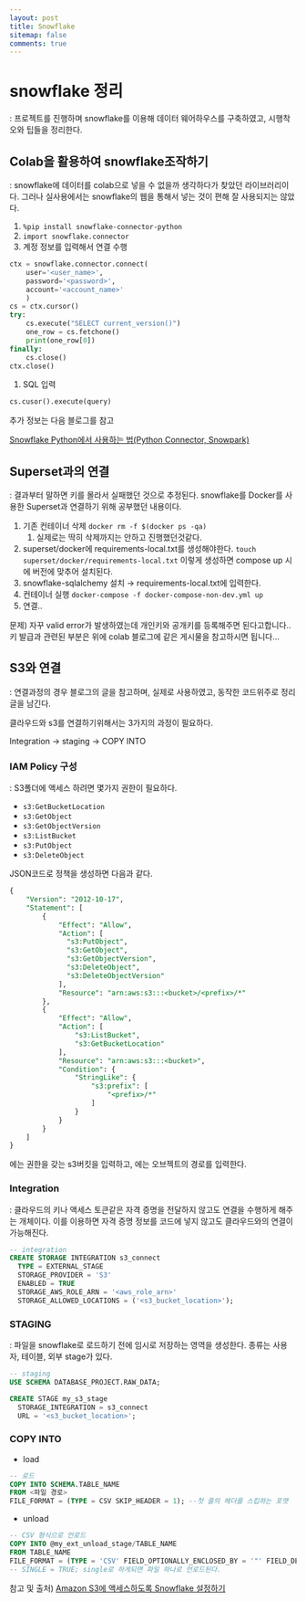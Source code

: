```yaml
---
layout: post
title: Snowflake
sitemap: false
comments: true
---
```

# snowflake 정리
: 프로젝트를 진행하며 snowflake를 이용해 데이터 웨어하우스를 구축하였고, 시행착오와 팁들을 정리한다.

## Colab을 활용하여 snowflake조작하기

: snowflake에 데이터를 colab으로 넣을 수 없을까 생각하다가 찾았던 라이브러리이다. 그러나 실사용에서는 snowflake의 웹을 통해서 넣는 것이 편해 잘 사용되지는 않았다.

1. `%pip install snowflake-connector-python` 
2. `import snowflake.connector`
3. 계정 정보를 입력해서 연결 수행

```python
ctx = snowflake.connector.connect(
    user='<user_name>',
    password='<password>',
    account='<account_name>'
    )
cs = ctx.cursor()
try:
    cs.execute("SELECT current_version()")
    one_row = cs.fetchone()
    print(one_row[0])
finally:
    cs.close()
ctx.close()
```

1. SQL 입력

```python
cs.cusor().execute(query)
```

추가 정보는 다음 블로그를 참고

[Snowflake Python에서 사용하는 법(Python Connector, Snowpark)](https://zzsza.github.io/data-engineering/2023/05/29/python-with-snowflake/)

## Superset과의 연결

: 결과부터 말하면 키를 몰라서 실패했던 것으로 추정된다. snowflake를 Docker를 사용한 Superset과 연결하기 위해 공부했던 내용이다.

1. 기존 컨테이너 삭제 `docker rm -f $(docker ps -qa)`
    1. 실제로는 딱히 삭제까지는 안하고 진행했던것같다.
2. superset/docker에 requirements-local.txt를 생성해야한다. `touch superset/docker/requirements-local.txt` 이렇게 생성하면 compose up 시에 버전에 맞추어 설치된다.
3. snowflake-sqlalchemy 설치 → requirements-local.txt에 입력한다.
4. 컨테이너 실행 `docker-compose -f docker-compose-non-dev.yml up`
5. 연결..

문제) 자꾸 valid error가 발생하였는데 개인키와 공개키를 등록해주면 된다고합니다.. 키 발급과 관련된 부분은 위에 colab 블로그에 같은 게시물을 참고하시면 됩니다…

## S3와 연결

: 연결과정의 경우 블로그의 글을 참고하며, 실제로 사용하였고, 동작한 코드위주로 정리글을 남긴다.

클라우드와 s3를 연결하기위해서는 3가지의 과정이 필요하다.

Integration → staging → COPY INTO

### IAM Policy 구성

: S3폴더에 액세스 하려면 몇가지 권한이 필요하다.

- `s3:GetBucketLocation`
- `s3:GetObject`
- `s3:GetObjectVersion`
- `s3:ListBucket`
- `s3:PutObject`
- `s3:DeleteObject`

JSON코드로 정책을 생성하면 다음과 같다.

```sql
{
    "Version": "2012-10-17",
    "Statement": [
        {
            "Effect": "Allow",
            "Action": [
              "s3:PutObject",
              "s3:GetObject",
              "s3:GetObjectVersion",
              "s3:DeleteObject",
              "s3:DeleteObjectVersion"
            ],
            "Resource": "arn:aws:s3:::<bucket>/<prefix>/*"
        },
        {
            "Effect": "Allow",
            "Action": [
                "s3:ListBucket",
                "s3:GetBucketLocation"
            ],
            "Resource": "arn:aws:s3:::<bucket>",
            "Condition": {
                "StringLike": {
                    "s3:prefix": [
                        "<prefix>/*"
                    ]
                }
            }
        }
    ]
}
```

<bucket>에는 권한을 갖는 s3버킷을 입력하고, <prefix>에는 오브젝트의 경로를 입력한다.

### Integration

: 클라우드의 키나 액세스 토큰같은 자격 증명을 전달하지 않고도 연결을 수행하게 해주는 개체이다. 이를 이용하면 자격 증명 정보를 코드에 넣지 않고도 클라우드와의 연결이 가능해진다.

```sql
-- integration
CREATE STORAGE INTEGRATION s3_connect
  TYPE = EXTERNAL_STAGE
  STORAGE_PROVIDER = 'S3'
  ENABLED = TRUE
  STORAGE_AWS_ROLE_ARN = '<aws_role_arn>'
  STORAGE_ALLOWED_LOCATIONS = ('<s3_bucket_location>');
```

### STAGING

: 파일을 snowflake로 로드하기 전에 임시로 저장하는 영역을 생성한다. 종류는 사용자, 테이블, 외부 stage가 있다.

```sql
-- staging
USE SCHEMA DATABASE_PROJECT.RAW_DATA;

CREATE STAGE my_s3_stage
  STORAGE_INTEGRATION = s3_connect
  URL = '<s3_bucket_location>';
```

### COPY INTO

- load

```sql
-- 로드
COPY INTO SCHEMA.TABLE_NAME
FROM <파일 경로>
FILE_FORMAT = (TYPE = CSV SKIP_HEADER = 1); --첫 줄의 헤더를 스킵하는 포맷
```

- unload

```sql
-- CSV 형식으로 언로드
COPY INTO @my_ext_unload_stage/TABLE_NAME
FROM TABLE_NAME
FILE_FORMAT = (TYPE = 'CSV' FIELD_OPTIONALLY_ENCLOSED_BY = '"' FIELD_DELIMITER = ',' COMPRESSION = 'NONE');
-- SINGLE = TRUE; single로 하게되면 파일 하나로 언로드된다.
```

참고 및 출처) [Amazon S3에 액세스하도록 Snowflake 설정하기](https://velog.io/@ujeongoh/Amazon-S3에-액세스하도록-Snowflake-설정하기)